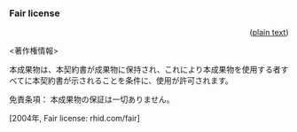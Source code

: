 ### Fair license

<div align="right">

([plain text](fair.txt))

</div>

&lt;著作権情報&gt;

本成果物は、本契約書が成果物に保持され、これにより本成果物を使用する者すべてに本契約書が示されることを条件に、使用が許可されます。

免責条項： 本成果物の保証は一切ありません。

\[2004年, Fair license: rhid.com/fair\]

